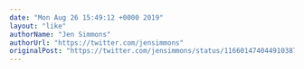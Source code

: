 ```yaml
---
date: "Mon Aug 26 15:49:12 +0000 2019"
layout: "like"
authorName: "Jen Simmons"
authorUrl: "https://twitter.com/jensimmons"
originalPost: "https://twitter.com/jensimmons/status/1166014740449103872"
---
```

